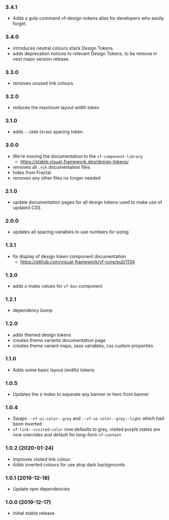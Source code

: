 ### 3.4.1

* Adds a gulp command vf-design-tokens alias for developers who easily forget.

### 3.4.0

* introduces neutral colours stack Design Tokens.
* adds deprecation notices to relevant Design Tokens, to be remove in next major version release.

### 3.3.0

* removes unused link colours

### 3.2.0

* reduces the maximum layout width token

### 3.1.0

* adds `--1600` (`4rem`) spacing token.

### 3.0.0

* We're moving the documentation to the `vf-component-library`
  - https://stable.visual-framework.dev/design-tokens/
* removes all `.njk` documentation files
* hides from Fractal
* removes any other files no longer needed

### 2.1.0

* update documentation pages for all design tokens used to make use of updated CSS

### 2.0.0

* updates all spacing variables to use numbers for sizing

### 1.3.1

* fix display of design token component documentation
  - https://github.com/visual-framework/vf-core/pull/1134

### 1.3.0

* adds z-index values for `vf-box` component

### 1.2.1

* dependency bump

### 1.2.0

* adds themed design tokens
* creates theme variants documentation page
* creates theme variant maps, sass variables, css custom properties

### 1.1.0

* Adds some basic layout (width) tokens

### 1.0.5

* Updates the z-index to separate any banner or hero from banner

### 1.0.4

* Swaps `--vf-ui-color--grey` and `--vf-ui-color--grey--light` which had been inverted
* `vf-link--visited-color` now defaults to grey, visited purple states are now overrides and default for long-form `vf-content`

### 1.0.2 (2020-01-24)

* Improves visited link colour
* Adds inverted colours for use atop dark backgrounds

### 1.0.1 (2019-12-18)

* Update npm dependencies

### 1.0.0 (2019-12-17)

* Initial stable release
